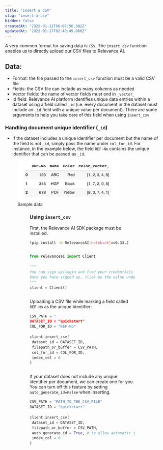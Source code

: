 ```yaml
---
title: "Insert a CSV"
slug: "insert-a-csv"
hidden: false
createdAt: "2022-01-12T06:07:56.382Z"
updatedAt: "2022-01-17T02:40:49.066Z"
---
```

A very common format for saving data is `CSV`. The `insert_csv` function enables us to directly upload our CSV files to Relevance AI.

## Data:
* Format: the file passed to the `insert_csv` function must be a valid CSV file
* Fields: the CSV file can include as many columns as needed
* Vector fields: the name of vector fields must end in `_vector_`
* Id field: Relevance AI platform identifies unique data entries within a dataset using a field called `_id` (i.e. every document in the dataset must include an `_id` field with a unique value per document). There are some arguments to help you take care of this field when using `insert_csv`

### Handling document unique identifier (`_id`)
* If the dataset includes a unique identifier per document but the name of the field is not `_id`, simply pass the name under `col_for_id`. For instance, in the example below, the field `REF-No` contains the unique identifier that can be passed as `_id`.
<figure>
<img src="https://github.com/RelevanceAI/RelevanceAI-readme-docs/blob/v0.33.2/docs_template/GENERAL_FEATURES/creating-a-dataset/_assets/csv-data-sample.png?raw=true" width="332" alt="4ac37a1-Screen_Shot_2022-01-11_at_5.43.32_pm.png" />
<figcaption>Sample data</figcaption>
<figure>

### Using `insert_csv`

First, the Relevance AI SDK package must be installed.

```bash Bash
!pip install -U RelevanceAI[notebook]==0.33.2
```
```bash
```


```python Python (SDK)
from relevanceai import Client

"""
You can sign up/login and find your credentials here: https://cloud.relevance.ai/sdk/api
Once you have signed up, click on the value under `Authorization token` and paste it here
"""
client = Client()
```
```python
```

Uploading a CSV file while marking a field called `REF-No` as the unique identifier:

```python Python (SDK)
CSV_PATH = "
DATASET_ID = "quickstart"
COL_FOR_ID = "REF-No"

client.insert_csv(
 dataset_id = DATASET_ID,
 filepath_or_buffer = CSV_PATH,
 col_for_id = COL_FOR_ID,
 index_col = 0
)
```
```python
```

If your dataset does not include any unique identifier per document, we can create one for you. You can turn off this feature by setting `auto_generate_id=False` when inserting.

```python Python (SDK)
CSV_PATH = "PATH_TO_THE_CSV_FILE"
DATASET_ID = "quickstart"

client.insert_csv(
 dataset_id = DATASET_ID,
 filepath_or_buffer = CSV_PATH,
 auto_generate_id = True, # to allow automatic id generation
 index_col = 0
)
```
```python
```

